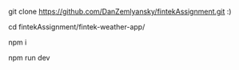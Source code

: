 git clone https://github.com/DanZemlyansky/fintekAssignment.git :)

cd fintekAssignment/fintek-weather-app/

npm i

npm run dev
